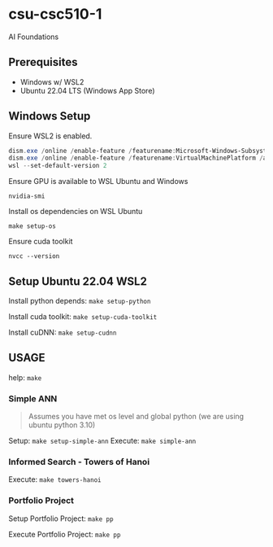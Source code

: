 # csu-csc510-1

AI Foundations

## Prerequisites
* Windows w/ WSL2
* Ubuntu 22.04 LTS (Windows App Store)

## Windows Setup

Ensure WSL2 is enabled.

```powershell
dism.exe /online /enable-feature /featurename:Microsoft-Windows-Subsystem-Linux /all /norestart
dism.exe /online /enable-feature /featurename:VirtualMachinePlatform /all /norestart
wsl --set-default-version 2
```

Ensure GPU is available to WSL Ubuntu and Windows

```
nvidia-smi
```

Install os dependencies on WSL Ubuntu

```
make setup-os
```

Ensure cuda toolkit

```
nvcc --version
```

## Setup Ubuntu 22.04 WSL2

Install python depends: `make setup-python`

Install cuda toolkit: `make setup-cuda-toolkit`

Install cuDNN: `make setup-cudnn`

## USAGE

help: `make`

### Simple ANN

> Assumes you have met os level and global python (we are using ubuntu python 3.10)

Setup: `make setup-simple-ann`
Execute: `make simple-ann`

### Informed Search - Towers of Hanoi

Execute: `make towers-hanoi`

### Portfolio Project

Setup Portfolio Project: `make pp`

Execute Portfolio Project: `make pp`

